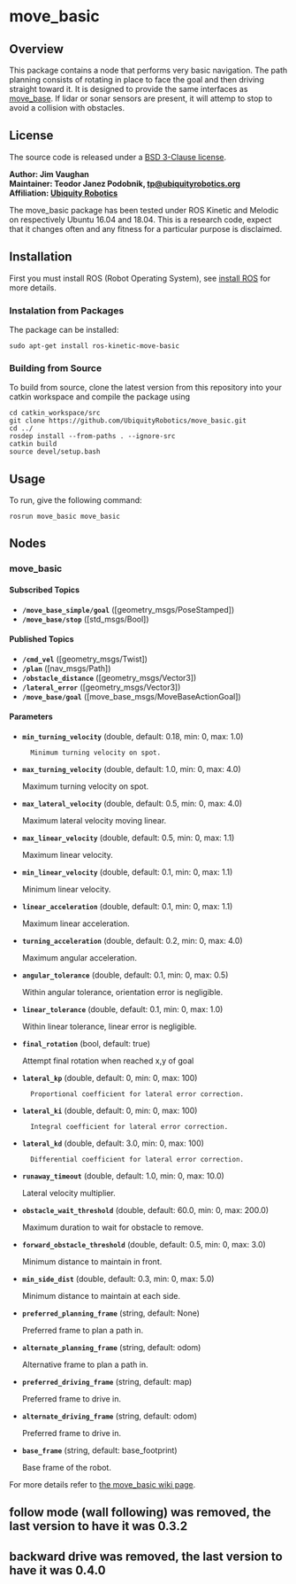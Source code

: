 
# move_basic

## Overview

This package contains a node that performs very basic navigation.
The path planning consists of rotating in place to face the goal and then
driving straight toward it.  It is designed to provide the same interfaces as
[move_base](http://wiki.ros.org/move_base). If lidar or sonar sensors are
present, it will attemp to stop to avoid a collision with obstacles.

## License

The source code is released under a [BSD 3-Clause license](LICENSE).

**Author: Jim Vaughan <br/>**
**Maintainer: Teodor Janez Podobnik, tp@ubiquityrobotics.org <br/>**
**Affiliation: [Ubiquity Robotics](www.ubiquityrobotics.org)**

The move_basic package has been tested under ROS Kinetic and Melodic on respectively Ubuntu 16.04 and 18.04. This is a research code, expect that it changes often and any fitness for a particular purpose is disclaimed.

## Installation

First you must install ROS (Robot Operating System),
see [install ROS](http://wiki.ros.org/ROS/Installation) for more details.

### Instalation from Packages

The package can be installed:

    sudo apt-get install ros-kinetic-move-basic

### Building from Source

To build from source, clone the latest version from this repository into your catkin workspace and compile the package using

    cd catkin_workspace/src
    git clone https://github.com/UbiquityRobotics/move_basic.git
    cd ../
    rosdep install --from-paths . --ignore-src
    catkin build
    source devel/setup.bash

## Usage

To run, give the following command:

    rosrun move_basic move_basic

## Nodes

### move_basic

#### Subscribed Topics

* **`/move_base_simple/goal`** ([geometry_msgs/PoseStamped])
* **`/move_base/stop`** ([std_msgs/Bool])

#### Published Topics

* **`/cmd_vel`** ([geometry_msgs/Twist])
* **`/plan`** ([nav_msgs/Path])
* **`/obstacle_distance`** ([geometry_msgs/Vector3])
* **`/lateral_error`** ([geometry_msgs/Vector3])
* **`/move_base/goal`** ([move_base_msgs/MoveBaseActionGoal])

#### Parameters

* **`min_turning_velocity`** (double, default: 0.18, min: 0, max: 1.0)

        Minimum turning velocity on spot.

* **`max_turning_velocity`** (double, default: 1.0, min: 0, max: 4.0)

	Maximum turning velocity on spot.

* **`max_lateral_velocity`** (double, default: 0.5, min: 0, max: 4.0)

	Maximum lateral velocity moving linear.

* **`max_linear_velocity`** (double, default: 0.5, min: 0, max: 1.1)

	Maximum linear velocity.

* **`min_linear_velocity`** (double, default: 0.1, min: 0, max: 1.1)

	Minimum linear velocity.

* **`linear_acceleration`** (double, default: 0.1, min: 0, max: 1.1)

	Maximum linear acceleration.

* **`turning_acceleration`** (double, default: 0.2, min: 0, max: 4.0)

	Maximum angular acceleration.

* **`angular_tolerance`** (double, default: 0.1, min: 0, max: 0.5)

	Within angular tolerance, orientation error is negligible.

* **`linear_tolerance`** (double, default: 0.1, min: 0, max: 1.0)

	Within linear tolerance, linear error is negligible.

* **`final_rotation`** (bool, default: true)

	Attempt final rotation when reached x,y of goal

* **`lateral_kp`** (double, default: 0, min: 0, max: 100)

        Proportional coefficient for lateral error correction.

* **`lateral_ki`** (double, default: 0, min: 0, max: 100)

        Integral coefficient for lateral error correction.

* **`lateral_kd`** (double, default: 3.0, min: 0, max: 100)

        Differential coefficient for lateral error correction.

* **`runaway_timeout`** (double, default: 1.0, min: 0, max: 10.0)

	Lateral velocity multiplier.

* **`obstacle_wait_threshold`** (double, default: 60.0, min: 0, max: 200.0)

	Maximum duration to wait for obstacle to remove.

* **`forward_obstacle_threshold`** (double, default: 0.5, min: 0, max: 3.0)

	Minimum distance to maintain in front.

* **`min_side_dist`** (double, default: 0.3, min: 0, max: 5.0)

	Minimum distance to maintain at each side.

* **`preferred_planning_frame`** (string, default: None)

	Preferred frame to plan a path in.

* **`alternate_planning_frame`** (string, default: odom)

	Alternative frame to plan a path in.

* **`preferred_driving_frame`** (string, default: map)

	Preferred frame to drive in.

* **`alternate_driving_frame`** (string, default: odom)

	Preferred frame to drive in.

* **`base_frame`** (string, default: base_footprint)

	Base frame of the robot.

For more details refer to [the move_basic wiki page](http://wiki.ros.org/move_basic).

## follow mode (wall following) was removed, the last version to have it was 0.3.2
## backward drive was removed, the last version to have it was 0.4.0
